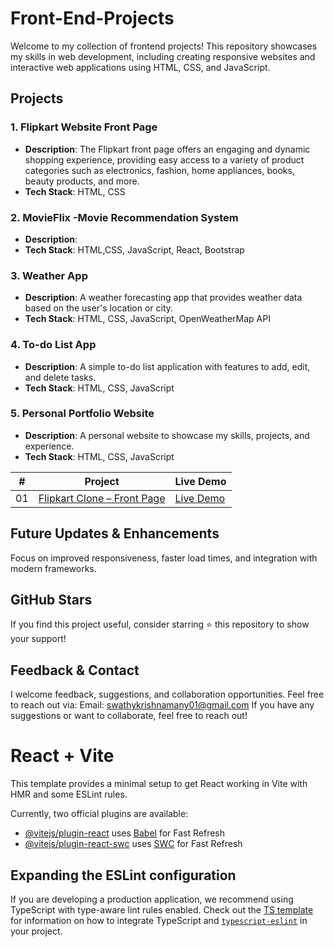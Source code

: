 
# Front-End-Projects
Welcome to my collection of frontend projects! This repository showcases my skills in web development, including creating responsive websites and interactive web applications using HTML, CSS, and JavaScript.

## Projects

### 1. Flipkart Website Front Page
* **Description**: The Flipkart front page offers an engaging and dynamic shopping experience, providing easy access to a variety of product categories such as electronics, fashion, home appliances, books, beauty products, and more.
* **Tech Stack**: HTML, CSS

### 2. MovieFlix -Movie Recommendation System
* **Description**: 
* **Tech Stack**: HTML,CSS, JavaScript, React, Bootstrap

### 3. Weather App
* **Description**: A weather forecasting app that provides weather data based on the user's location or city.
* **Tech Stack**: HTML, CSS, JavaScript, OpenWeatherMap API

### 4. To-do List App
* **Description**: A simple to-do list application with features to add, edit, and delete tasks.
* **Tech Stack**: HTML, CSS, JavaScript

### 5. Personal Portfolio Website
* **Description**: A personal website to showcase my skills, projects, and experience.
* **Tech Stack**: HTML, CSS, JavaScript

|  #  | Project                                                                                                                     | Live Demo                                                                         |
| :-: | --------------------------------------------------------------------------------------------------------------------------- | --------------------------------------------------------------------------------- |
| 01 | [Flipkart Clone – Front Page](https://github.com/SwathyKrishna02/Front-End-Projects.com/tree/main/flipkart_clone) | [Live Demo](https://SwathyKrishna02.github.io/Front-End-Projects.com/flipkart_clone/) |


## Future Updates & Enhancements
Focus on improved responsiveness, faster load times, and integration with modern frameworks.

## GitHub Stars
If you find this project useful, consider starring ⭐ this repository to show your support!

## Feedback & Contact
I welcome feedback, suggestions, and collaboration opportunities. Feel free to reach out via: Email: swathykrishnamany01@gmail.com If you have any suggestions or want to collaborate, feel free to reach out! 


# React + Vite

This template provides a minimal setup to get React working in Vite with HMR and some ESLint rules.

Currently, two official plugins are available:

- [@vitejs/plugin-react](https://github.com/vitejs/vite-plugin-react/blob/main/packages/plugin-react) uses [Babel](https://babeljs.io/) for Fast Refresh
- [@vitejs/plugin-react-swc](https://github.com/vitejs/vite-plugin-react/blob/main/packages/plugin-react-swc) uses [SWC](https://swc.rs/) for Fast Refresh

## Expanding the ESLint configuration

If you are developing a production application, we recommend using TypeScript with type-aware lint rules enabled. Check out the [TS template](https://github.com/vitejs/vite/tree/main/packages/create-vite/template-react-ts) for information on how to integrate TypeScript and [`typescript-eslint`](https://typescript-eslint.io) in your project.

